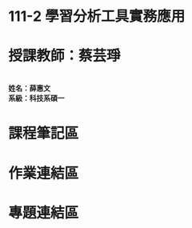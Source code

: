 # 111-2 學習分析工具實務應用
<h1>授課教師：蔡芸琤</h1></br>
<b>姓名：薛惠文</b></br>
<b>系級：科技系碩一</b></br>

# 課程筆記區
# 作業連結區
# 專題連結區
